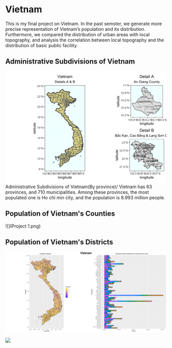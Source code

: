 # Vietnam 

This is my final project on Vietnam. In the past semster, we generate more precise representation of Vietnam’s population and its distribution. Furthermore, we compared the distribution of urban areas with local topography, and analysis the correlation between local topography and the distribution of basic public facility.

## Administrative Subdivisions of Vietnam

![](details.png)
Administrative Subdivisions of Vietnam(By province)/
Vietnam has 63 provinces, and 710 municipalities. Among these provinces, the most populated one is Ho chi min city, and the population is 8.993 million people.

## Population of Vietnam's Counties

![](Project 1.png)

## Population of Vietnam's Districts

![](Vietnam_strech.png)

![](vnm_video.gif)

